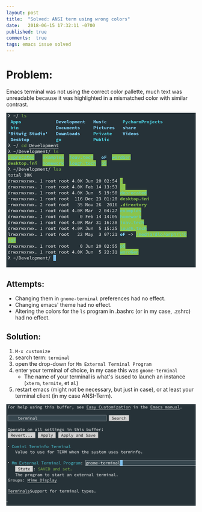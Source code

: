 ```yaml
---
layout: post
title:  "Solved: ANSI term using wrong colors"
date:   2018-06-15 17:32:11 -0700
published: true
comments:  true
tags: emacs issue solved
---
```


# Problem:

Emacs terminal was not using the correct color pallette, much text was unreadable because it was highlighted in a mismatched color with similar contrast.

![Weird Colors](/images/emacs-term-wrong-colors.png "Weird Colors")

## Attempts:

- Changing them in `gnome-terminal` preferences had no effect. 
- Changing emacs' theme had no effect.
- Altering the colors for the `ls` program in .bashrc (or in my case, .zshrc) had no effect.

## Solution:

1. `M-x customize`
2. search term: `terminal`
3. open the drop-down for `Mm External Terminal Program`
4. enter your terminal of choice, in my case this was `gnome-terminal`
   - The name of your terminal is what's isused to launch an instance (`xterm`, `termite`, et al.)
5. restart emacs (might not be necessary, but just in case), or at least your terminal client (in my case ANSI-Term).

![Color Fix](/images/emacs-terminal-color-fix.png "Color Fix")
